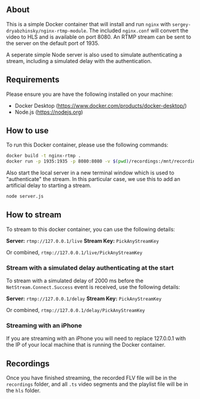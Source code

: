 ## About

This is a simple Docker container that will install and run `nginx` with `sergey-dryabzhinsky/nginx-rtmp-module`. The included `nginx.conf` will convert the video to HLS and is available on port 8080. An RTMP stream can be sent to the server on the default port of 1935.

A seperate simple Node server is also used to simulate authenticating a stream, including a simulated delay with the authentication.

## Requirements

Please ensure you are have the following installed on your machine:

* Docker Desktop (https://www.docker.com/products/docker-desktop/)
* Node.js (https://nodejs.org)

## How to use

To run this Docker container, please use the following commands:

```sh
docker build -t nginx-rtmp .
docker run -p 1935:1935 -p 8080:8080 -v $(pwd)/recordings:/mnt/recordings -v $(pwd)/recordings:/mnt/recordings-delay -v $(pwd)/hls:/mnt/hls -v $(pwd)/hls:/mnt/hls-delay nginx-rtmp
```

Also start the local server in a new terminal window which is used to "authenticate" the stream. In this particular case, we use this to add an artificial delay to starting a stream.

```sh
node server.js
```

## How to stream

To stream to this docker container, you can use the following details:

**Server:** `rtmp://127.0.0.1/live`
**Stream Key:** `PickAnyStreamKey`

Or combined, `rtmp://127.0.0.1/live/PickAnyStreamKey`

### Stream with a simulated delay authenticating at the start

To stream with a simulated delay of 2000 ms before the `NetStream.Connect.Success` event is received, use the following details:

**Server:** `rtmp://127.0.0.1/delay`
**Stream Key:** `PickAnyStreamKey`

Or combined, `rtmp://127.0.0.1/delay/PickAnyStreamKey`

### Streaming with an iPhone

If you are streaming with an iPhone you will need to replace 127.0.0.1 with the IP of your local machine that is running the Docker container.

## Recordings

Once you have finished streaming, the recorded FLV file will be in the `recordings` folder, and all `.ts` video segments and the playlist file will be in the `hls` folder.